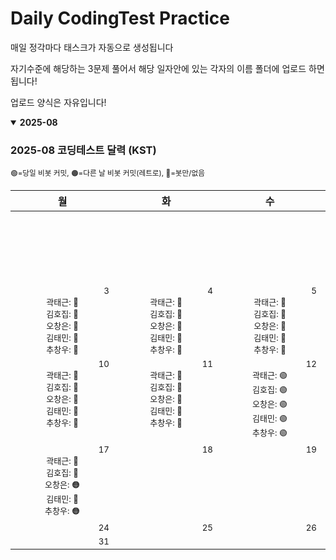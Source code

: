# Daily CodingTest Practice
매일 정각마다 태스크가 자동으로 생성됩니다

자기수준에 해당하는 3문제 풀어서 해당 일자안에 있는 각자의 이름 폴더에 업로드 하면 됩니다!

업로드 양식은 자유입니다!

<!-- PROGRESS_START -->
<details open><summary><strong>2025-08</strong></summary>

### 2025-08 코딩테스트 달력 (KST)

<sub>🟢=당일 비봇 커밋, 🟠=다른 날 비봇 커밋(레트로), 🔴=봇만/없음</sub>

<table><thead><tr><th>월</th><th>화</th><th>수</th><th>목</th><th>금</th><th>토</th><th>일</th></tr></thead><tbody><tr><td></td><td></td><td></td><td></td><td></td><td align="center" valign="top" style="min-width:150px"><div align="right"><sub>1</sub></div><div style='font-size:13px'>곽태근: 🔴</div><div style='font-size:13px'>김호집: 🔴</div><div style='font-size:13px'>오창은: 🔴</div><div style='font-size:13px'>김태민: 🔴</div><div style='font-size:13px'>추창우: 🔴</div></td><td align="center" valign="top" style="min-width:150px"><div align="right"><sub>2</sub></div><div style='font-size:13px'>곽태근: 🔴</div><div style='font-size:13px'>김호집: 🔴</div><div style='font-size:13px'>오창은: 🔴</div><div style='font-size:13px'>김태민: 🔴</div><div style='font-size:13px'>추창우: 🔴</div></td></tr><tr><td align="center" valign="top" style="min-width:150px"><div align="right"><sub>3</sub></div><div style='font-size:13px'>곽태근: 🔴</div><div style='font-size:13px'>김호집: 🔴</div><div style='font-size:13px'>오창은: 🔴</div><div style='font-size:13px'>김태민: 🔴</div><div style='font-size:13px'>추창우: 🔴</div></td><td align="center" valign="top" style="min-width:150px"><div align="right"><sub>4</sub></div><div style='font-size:13px'>곽태근: 🔴</div><div style='font-size:13px'>김호집: 🔴</div><div style='font-size:13px'>오창은: 🔴</div><div style='font-size:13px'>김태민: 🔴</div><div style='font-size:13px'>추창우: 🔴</div></td><td align="center" valign="top" style="min-width:150px"><div align="right"><sub>5</sub></div><div style='font-size:13px'>곽태근: 🔴</div><div style='font-size:13px'>김호집: 🔴</div><div style='font-size:13px'>오창은: 🔴</div><div style='font-size:13px'>김태민: 🔴</div><div style='font-size:13px'>추창우: 🔴</div></td><td align="center" valign="top" style="min-width:150px"><div align="right"><sub>6</sub></div><div style='font-size:13px'>곽태근: 🔴</div><div style='font-size:13px'>김호집: 🔴</div><div style='font-size:13px'>오창은: 🔴</div><div style='font-size:13px'>김태민: 🔴</div><div style='font-size:13px'>추창우: 🔴</div></td><td align="center" valign="top" style="min-width:150px"><div align="right"><sub>7</sub></div><div style='font-size:13px'>곽태근: 🔴</div><div style='font-size:13px'>김호집: 🔴</div><div style='font-size:13px'>오창은: 🔴</div><div style='font-size:13px'>김태민: 🔴</div><div style='font-size:13px'>추창우: 🔴</div></td><td align="center" valign="top" style="min-width:150px"><div align="right"><sub>8</sub></div><div style='font-size:13px'>곽태근: 🔴</div><div style='font-size:13px'>김호집: 🔴</div><div style='font-size:13px'>오창은: 🔴</div><div style='font-size:13px'>김태민: 🔴</div><div style='font-size:13px'>추창우: 🔴</div></td><td align="center" valign="top" style="min-width:150px"><div align="right"><sub>9</sub></div><div style='font-size:13px'>곽태근: 🔴</div><div style='font-size:13px'>김호집: 🔴</div><div style='font-size:13px'>오창은: 🔴</div><div style='font-size:13px'>김태민: 🔴</div><div style='font-size:13px'>추창우: 🔴</div></td></tr><tr><td align="center" valign="top" style="min-width:150px"><div align="right"><sub>10</sub></div><div style='font-size:13px'>곽태근: 🔴</div><div style='font-size:13px'>김호집: 🔴</div><div style='font-size:13px'>오창은: 🔴</div><div style='font-size:13px'>김태민: 🔴</div><div style='font-size:13px'>추창우: 🔴</div></td><td align="center" valign="top" style="min-width:150px"><div align="right"><sub>11</sub></div><div style='font-size:13px'>곽태근: 🔴</div><div style='font-size:13px'>김호집: 🔴</div><div style='font-size:13px'>오창은: 🔴</div><div style='font-size:13px'>김태민: 🔴</div><div style='font-size:13px'>추창우: 🔴</div></td><td align="center" valign="top" style="min-width:150px"><div align="right"><sub>12</sub></div><div style='font-size:13px'>곽태근: 🟢</div><div style='font-size:13px'>김호집: 🟢</div><div style='font-size:13px'>오창은: 🟢</div><div style='font-size:13px'>김태민: 🟢</div><div style='font-size:13px'>추창우: 🟢</div></td><td align="center" valign="top" style="min-width:150px"><div align="right"><sub>13</sub></div><div style='font-size:13px'>곽태근: 🟢</div><div style='font-size:13px'>김호집: 🟢</div><div style='font-size:13px'>오창은: 🟢</div><div style='font-size:13px'>김태민: 🟢</div><div style='font-size:13px'>추창우: 🟢</div></td><td align="center" valign="top" style="min-width:150px"><div align="right"><sub>14</sub></div><div style='font-size:13px'>곽태근: 🟢</div><div style='font-size:13px'>김호집: 🟢</div><div style='font-size:13px'>오창은: 🟢</div><div style='font-size:13px'>김태민: 🟢</div><div style='font-size:13px'>추창우: 🟠</div></td><td align="center" valign="top" style="min-width:150px"><div align="right"><sub>15</sub></div><div style='font-size:13px'>곽태근: 🔴</div><div style='font-size:13px'>김호집: 🔴</div><div style='font-size:13px'>오창은: 🟠</div><div style='font-size:13px'>김태민: 🟢</div><div style='font-size:13px'>추창우: 🟠</div></td><td align="center" valign="top" style="min-width:150px"><div align="right"><sub>16</sub></div><div style='font-size:13px'>곽태근: 🔴</div><div style='font-size:13px'>김호집: 🔴</div><div style='font-size:13px'>오창은: 🟢</div><div style='font-size:13px'>김태민: 🟠</div><div style='font-size:13px'>추창우: 🟠</div></td></tr><tr><td align="center" valign="top" style="min-width:150px"><div align="right"><sub>17</sub></div><div style='font-size:13px'>곽태근: 🔴</div><div style='font-size:13px'>김호집: 🔴</div><div style='font-size:13px'>오창은: 🟠</div><div style='font-size:13px'>김태민: 🔴</div><div style='font-size:13px'>추창우: 🟠</div></td><td align="center" valign="top"><div align="right"><sub>18</sub></div></td><td align="center" valign="top"><div align="right"><sub>19</sub></div></td><td align="center" valign="top"><div align="right"><sub>20</sub></div></td><td align="center" valign="top"><div align="right"><sub>21</sub></div></td><td align="center" valign="top"><div align="right"><sub>22</sub></div></td><td align="center" valign="top"><div align="right"><sub>23</sub></div></td></tr><tr><td align="center" valign="top"><div align="right"><sub>24</sub></div></td><td align="center" valign="top"><div align="right"><sub>25</sub></div></td><td align="center" valign="top"><div align="right"><sub>26</sub></div></td><td align="center" valign="top"><div align="right"><sub>27</sub></div></td><td align="center" valign="top"><div align="right"><sub>28</sub></div></td><td align="center" valign="top"><div align="right"><sub>29</sub></div></td><td align="center" valign="top"><div align="right"><sub>30</sub></div></td></tr><tr><td align="center" valign="top"><div align="right"><sub>31</sub></div></td><td></td><td></td><td></td><td></td><td></td><td></td></tr></tbody></table>

</details>
<!-- PROGRESS_END -->
